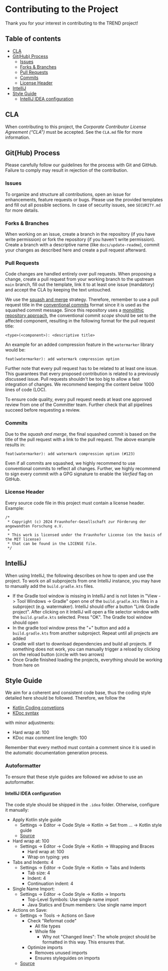 # Contributing to the Project

Thank you for your interest in contributing to the TREND project!

## Table of contents

* [CLA](#cla)
* [Git(Hub) Process](#github-process)
    * [Issues](#issues)
    * [Forks & Branches](#forks--branches)
    * [Pull Requests](#pull-requests)
    * [Commits](#commits)
    * [License Header](#license-header)
* [IntelliJ](#intellij)
* [Style Guide](#style-guide)
    * [IntelliJ IDEA configuration](#intellij-idea-configuration)

## CLA

When contributing to this project, the _Corporate Contributor License Agreement (“CLA”)_ must be
accepted. See the `CLA.md` file for more information.

## Git(Hub) Process

Please carefully follow our guidelines for the process with Git and GitHub. Failure to comply 
may result in rejection of the contribution.

### Issues

To organize and structure all contributions, open an issue for enhancements, feature requests or
bugs. Please use the provided templates and fill out all possible sections. In case of security
issues, see `SECURITY.md` for more details.

### Forks & Branches

When working on an issue, create a branch in the repository (if you have write permission) or fork
the repository (if you haven't write permission). Create a branch with a descriptive name (like
`docs/update-readme`), commit your changes as described here and create a pull request afterward.

### Pull Requests

Code changes are handled entirely over pull requests. When proposing a change, create a pull
request from your working branch to the upstream `main` branch, fill out the template, link it 
to at least one issue (mandatory) and accept the CLA by keeping the text untouched.

We use the
[squash and merge](https://docs.github.com/en/pull-requests/collaborating-with-pull-requests/incorporating-changes-from-a-pull-request/about-pull-request-merges#squash-and-merge-your-commits)
strategy. Therefore, remember to use a pull request title in the
[conventional commits](https://www.conventionalcommits.org/) format since it is used as the squashed
commit message. Since this repository uses a
[monolithic repository approach](https://en.wikipedia.org/wiki/Monorepo), the conventional
commit _scope_ should be set to the affected component, resulting in the following format for
the pull request title:

```
<type>(<component>): <descriptive title>
```

An example for an added compression feature in the `watermarker` library would be:

```
feat(watermarker): add watermark compression option
```

Further note that every pull request has to be related to at least one issue. This guarantees
that every proposed contribution is related to a previously discussed issue. Pull requests
shouldn't be too big to allow a fast integration of changes. We recommend keeping the content
below 1000 lines of code (LOC).

To ensure code quality, every pull request needs at least one approved review from one of the
Committer team. Further check that all pipelines succeed before requesting a review.

### Commits

Due to the _squash and merge_, the final squashed commit is based on the title of the pull
request with a link to the pull request. The above example results in:
```
feat(watermarker): add watermark compression option (#123)
```
Even if all commits are squashed, we highly recommend to use conventional commits to reflect all 
changes. Further, we highly recommend to sign every commit with a GPG signature to enable the 
_Verfied_ flag on GitHub.

### License Header

Every source code file in this project must contain a license header. Example:

```
/*
 * Copyright (c) 2024 Fraunhofer-Gesellschaft zur Förderung der angewandten Forschung e.V.
 *
 * This work is licensed under the Fraunhofer License (on the basis of the MIT license)
 * that can be found in the LICENSE file.
 */
```

## IntelliJ

When using IntelliJ, the following describes on how to open and use the project. To work on all
subprojects from one IntelliJ instance, you may have to manually add the `build.gradle.kts` files.

- If the Gradle tool window is missing in IntelliJ and is not listen in "View -> Tool Windows ->
  Gradle" open one of the `build.gradle.kts` files in a subproject (e.g. watermaker). IntelliJ
  should offer a button "Link Gradle project". After clicking on it IntelliJ will open a file
  selector window with the `build.gradle.kts` selected. Press "OK". The Gradle tool window should
  open
- In the gradle tool window press the "+" button and add a `build.gradle.kts` from another
  subproject. Repeat until all projects are added
- Gradle will start to download dependencies and build all projects. If something does not work, you
  can manually trigger a reload by clicking on the reload button (circle with two arrows)
- Once Gradle finished loading the projects, everything should be working from here on

## Style Guide

We aim for a coherent and consistent code base, thus the coding style detailed here should be
followed.
Therefore, we follow the

- [Kotlin Coding convetions](https://kotlinlang.org/docs/coding-conventions.html)
- [KDoc syntax](https://kotlinlang.org/docs/kotlin-doc.html)

with minor adjustments:

- Hard wrap at: 100
- KDoc max comment line length: 100

Remember that every method must contain a comment since it is used in the automatic 
documentation generation process.

### Autoformatter

To ensure that these style guides are followed we advise to use an autoformatter.

#### IntelliJ IDEA configuration

The code style should be shipped in the `.idea` folder. Otherwise, configure it manually:

- Apply Kotlin style guide
    - Settings -> Editor -> Code Style -> Kotlin -> Set from ... -> Kotlin style guide
    - [Source](https://kotlinlang.org/docs/coding-conventions.html)
- Hard wrap at: 100
    - Settings -> Editor -> Code Style -> Kotlin -> Wrapping and Braces
        - Hard wrap at: 100
        - Wrap on typing: yes
- Tabs and Indents: 4
    - Settings -> Editor -> Code Style -> Kotlin -> Tabs and Indents
        - Tab size: 4
        - Indent: 4
        - Continuation indent: 4
- Single Name Import:
    - Settings -> Editor -> Code Style -> Kotlin -> Imports
        - Top-Level Symbols: Use single name import
        - Java Statics and Enum members: Use single name import
- Actions on Save:
    - Settings -> Tools -> Actions on Save
        - Check "Reformat code"
            - All file types
            - Whole file
                - Why not "Changed lines": The whole project should be formatted in this way. This
                  ensures that.
        - Optimize imports
            - Removes unused imports
            - Ensures styleguides on imports
    - [Source](https://www.jetbrains.com/help/idea/reformat-and-rearrange-code.html#reformat-on-save)
